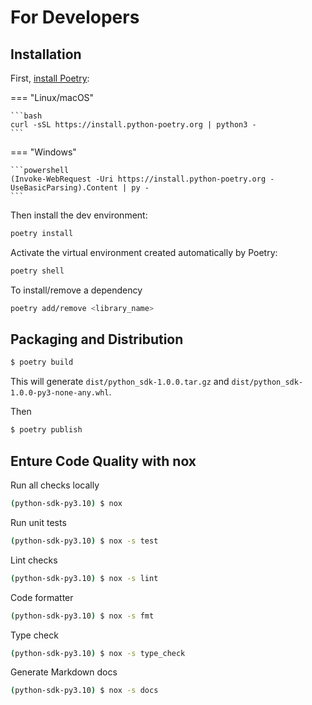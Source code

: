# For Developers

## Installation

First, [install Poetry](https://python-poetry.org/docs/#installation):

=== "Linux/macOS"

    ```bash
    curl -sSL https://install.python-poetry.org | python3 -
    ```

=== "Windows"

    ```powershell
    (Invoke-WebRequest -Uri https://install.python-poetry.org -UseBasicParsing).Content | py -
    ```

Then install the dev environment:

```bash
poetry install
```

Activate the virtual environment created automatically by Poetry:

```bash
poetry shell
```

To install/remove a dependency

```bash
poetry add/remove <library_name>
```

## Packaging and Distribution

```bash
$ poetry build
```

This will generate `dist/python_sdk-1.0.0.tar.gz` and `dist/python_sdk-1.0.0-py3-none-any.whl`.

Then

```bash
$ poetry publish
```

## Enture Code Quality with nox

Run all checks locally

```bash
(python-sdk-py3.10) $ nox
```

Run unit tests

```bash
(python-sdk-py3.10) $ nox -s test
```

Lint checks

```bash
(python-sdk-py3.10) $ nox -s lint
```

Code formatter

```bash
(python-sdk-py3.10) $ nox -s fmt
```

Type check

```bash
(python-sdk-py3.10) $ nox -s type_check
```

Generate Markdown docs

```bash
(python-sdk-py3.10) $ nox -s docs
```
